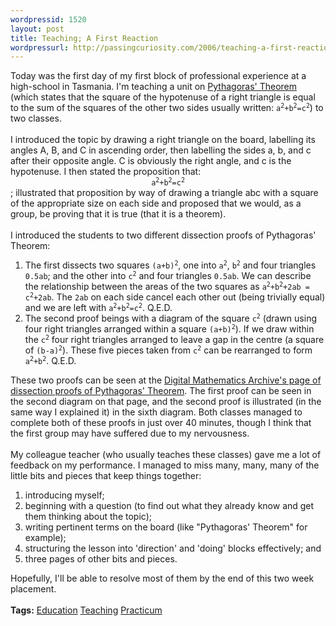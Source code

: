 ```yaml
--- 
wordpressid: 1520
layout: post
title: Teaching; A First Reaction
wordpressurl: http://passingcuriosity.com/2006/teaching-a-first-reaction/
---
```

Today was the first day of my first block of professional experience at a high-school in Tasmania. I'm teaching a unit on <a href="http://en.wikipedia.org/wiki/Pythagorean_theorem">Pythagoras' Theorem</a> (which states that the square of the hypotenuse of a right triangle is equal to the sum of the squares of the other two sides usually written: <code>a<sup>2</sup>+b<sup>2</sup>=c<sup>2</sup></code>) to two classes.<br /><br />I introduced the topic by drawing a right triangle on the board, labelling its angles A, B, and C in ascending order, then labelling the sides a, b, and c after their opposite angle. C is obviously the right angle, and c is the hypotenuse. I then stated the <emph>proposition</emph> that: <code style="display: block; clear: both; text-align:center;">a<sup>2</sup>+b<sup>2</sup>=c<sup>2</sup></code>; illustrated that proposition by way of drawing a triangle abc with a square of the appropriate size on each side and proposed that we would, as a group, be proving that it is true (that it is a theorem).<br /><br />I introduced the students to two different dissection proofs of Pythagoras' Theorem: <ol><!--<br />--><li>The first dissects two squares <code>(a+b)<sup>2</sup></code>, one into <code>a<sup>2</sup></code>, <code>b<sup>2</sup></code> and four triangles <code>0.5ab</code>; and the other into <code>c<sup>2</sup></code> and four triangles <code>0.5ab</code>. We can describe the relationship between the areas of the two squares as <code>a<sup>2</sup>+b<sup>2</sup>+2ab = c<sup>2</sup>+2ab</code>. The <code>2ab</code> on each side cancel each other out (being trivially equal) and we are left with <code>a<sup>2</sup>+b<sup>2</sup>=c<sup>2</sup></code>. Q.E.D.</li><!--<br /><br />--><li>The second proof beings with a diagram of the square <code>c<sup>2</sup></code> (drawn using four right triangles arranged within a square <code>(a+b)<sup>2</sup></code>). If we draw within the <code>c<sup>2</sup></code> four right triangles arranged to leave a gap in the centre (a square of <code>(b-a)<sup>2</sup></code>). These five pieces taken from <code>c<sup>2</sup></code> can be rearranged to form <code>a<sup>2</sup>+b<sup>2</sup></code>. Q.E.D.</li></ol><!--<br /><br />-->These two proofs can be seen at the <a href="http://www.sunsite.ubc.ca/DigitalMathArchive/Euclid/java/html/pythagorasdissection.html">Digital Mathematics Archive's page of dissection proofs of Pythagoras' Theorem</a>. The first proof can be seen in the second diagram on that page, and the second proof is illustrated (in the same way I explained it) in the sixth diagram. Both classes managed to complete both of these proofs in just over 40 minutes, though I think that the first group may have suffered due to my nervousness.<br /><br />My colleague teacher (who usually teaches these classes) gave me a lot of feedback on my performance. I managed to miss many, many, <emph>many</emph> of the little bits and pieces that keep things together: <ol><!--<br />--><li>introducing myself;</li><!--<br />--><li>beginning with a question (to find out what they already know and get them thinking about the topic);</li><!--<br />--><li>writing pertinent terms on the board (like "Pythagoras' Theorem" for example);</li><!--<br />--><li>structuring the lesson into 'direction' and 'doing' blocks effectively; and</li><!--<br />--><li>three pages of other bits and pieces.</li><!--<br />--></ol><!--<br /><br />-->Hopefully, I'll be able to resolve most of them by the end of this two week placement.<br /><br /><span class="tags"><strong>Tags:</strong> <a rel="tag" href="http://del.icio.us/thsutton/education">Education</a> <a rel="tag" href="http://del.icio.us/thsutton/teaching">Teaching</a> <a rel="tag" href="http://del.icio.us/thsutton/practicum">Practicum</a></span>

